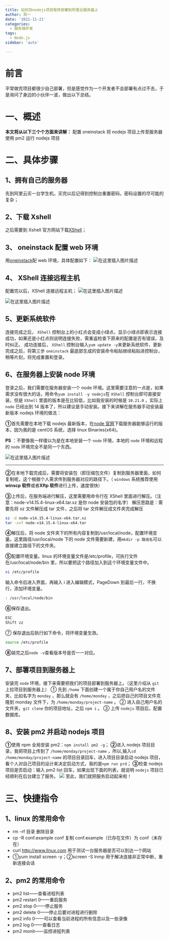 ```yaml
---
title: 如何将nodejs项目程序部署到阿里云服务器上
author: 周一
date: '2021-11-21'
categories:
  - 服务端开发
tags:
  - Node.js
sidebar: 'auto'

---
```


# 前言

平常做完项目都很少自己部署，但是感觉作为一个开发者不会部署有点过不去，于是询问了身边的小伙伴一波，做出以下总结。

# 一、概述

**本文将从以下三个个方面来讲解：**
配置 oneinstack
将 nodejs 项目上传至服务器
使用 pm2 运行 nodejs 项目

# 二、具体步骤

## 1、拥有自己的服务器

先到阿里云买一台学生机，买完以后记得到控制台重置密码，密码设置的尽可能的复杂；

## 2、下载 Xshell

之后需要到 Xshell 官方网站下载[XShell](https://www.netsarang.com/en/xshell-download/)；

## 3、 oneinstack 配置 web 环境

用[oneinstack](https://oneinstack.com/auto/)配 web 环境，具体配置如下：
![在这里插入图片描述](https://mondaylab-1309616765.cos.ap-shanghai.myqcloud.com/images/202304081950789.png)

## 4、 XShell 连接远程主机

配置完以后，XShell 连接远程主机；
![在这里插入图片描述](https://mondaylab-1309616765.cos.ap-shanghai.myqcloud.com/images/202304081951275.png)

![在这里插入图片描述](https://mondaylab-1309616765.cos.ap-shanghai.myqcloud.com/images/202304081951409.png)

## 5、更新系统软件

连接完成之后， `XShell` 控制台上的小红点会变成小绿点，显示小绿点即表示连接成功，如果还是小红点则说明连接失败，需重返检查下原来的配置是否有错误，及时纠正。
成功连接后， `XShell` 控制台输入`yum update -y`来更新系统软件，更新完成之后，将第三步 `oneinstack` 最底部生成的安装命令粘贴继续粘贴进控制台，稍等片刻，将完成重置和登录。

## 6、在服务器上安装 node 环境

登录之后，我们需要在服务器安装一个 node 环境。这里需要注意的一点是，如果需求没有很大的话，用命令`yum install -y nodejs`在 `XShell` 控制台即可直接安装，但是 `XShell` 里面的版本是在比较低，比如我安装的时候是 `10.21.0` ，实际上 `node` 已经出到 14 版本了，所以建议是手动安装。接下来讲解在服务器手动安装最新版本 nodejs 环境的做法：

**①**首先需要在本地下载 nodejs 最新版本，在[node 官网](https://nodejs.org/en/download/)下载服务器能够运行的版本，因为我的是 centOS 系统，选择 linux Binaries(x64)。

**PS** ：不要像我一样傻以为是在本地安装一个 `node` 环境，本地的 `node` 环境和远程的 `node` 环境完全不是同一个东西。

![在这里插入图片描述](https://mondaylab-1309616765.cos.ap-shanghai.myqcloud.com/images/202304081950545.png)

---

**②**在本地下载完成后，需要将安装包（即压缩包文件）复制到服务器里面，如何复制呢，这个根据个人需求传到服务器对应的路径下。（ `windows` 系统推荐使用**winscp 软件**或者**Xftp 软件**进行上传，速度很快）

**③**上传后，在服务端进行解压，这里需要用命令行在 XShell 里面进行解压。（注意：node-v14.15.4-linux-x64.tar.xz 是你 node 安装包的名字）
解压思路是：需要先将 xz 文件解压成 tar 文件，之后将 tar 文件解压成文件夹完成解压

```bash
xz -d node-v14.15.4-linux-x64.tar.xz
tar -xvf node-v14.15.4-linux-x64.tar
```

**④**解压后，将 node 文件夹下的所有内容复制到/usr/local/node，配置环境变量。这里路径/usr/local/node 下的 node 文件需要新建，用`mkdir -p 路径名`可以直接建立路径下的文件夹。

**⑤**配置环境变量。linux 的环境变量文件是/etc/profile，可执行文件在/usr/local/node/bin 里，所以要把这个路径加入到这个环境变量文件中。

```bash
vi /etc/profile
```

输入命令后进入界面，再输入 i 进入编辑模式，PageDown 到最后一行，不换行，添加环境变量。

```bash
: /usr/local/node/bin
```

**⑥**保存退出。

```bash
ESC
Shift zz
```

⑦ 保存退出后执行如下命令，将环境变量生效。

```bash
source /etc/profile
```

**⑧**装完之后`node -v`查看版本号是否一一对应。

## 7、部署项目到服务器上

安装完 `node` 环境，接下来需要把我们的项目部署到服务器上。（这里介绍从 `git` 上拉项目到服务器上）
① 先到 `/home` 下面创建一个属于你自己用户名的文件夹，比如名字为 `monday` ，那么就会有 `/home/monday` ，之后把自己的项目文件克隆到 monday 文件下，为 `/home/monday/project-name` 。
② 进入自己用户名的文件夹，`git clone` 你的项目地址，之后 `npm i` 。
③ 上传 `nodejs` 项目后，配置数据库。

## 8、安装 pm2 并启动 nodejs 项目

**①**使用 npm 全局安装 pm2：`npm install pm2 -g`；
**②**进入 nodejs 项目目录，我把项目上传到了 `/home/monday/project-name` ，所以,输入`cd /home/monday/project-name` 的项目目录回车，进入项目目录启动 nodejs 项目，看个人对自己项目的设计来决定启动方式，我的是`npm run prd`；
**③**检查 nodejs 项目是否启动：输入 pm2 list 回车，如果出现下面的列表，就说明 `nodejs` 项目已经顺利在后台建立了服务。
![](https://mondaylab-1309616765.cos.ap-shanghai.myqcloud.com/images/202304081949728.png)
至此，我们就把服务启动起来啦！

# 三、快捷指令

## 1、linux 的常用命令

- rm -rf 目录 删除目录
- cp -R conf.example conf 复制 conf.example（已存在文件）为 conf（未存在）
- curl http://www.linux.com 用于测试一台服务器是否可以到达一个网站
- ①yum install screen -y；②screen -S lnmp 用于解决连接非正常中断，重新连接会话

## 2、pm2 的常用命令

- pm2 list——查看进程列表
- pm2 restart 0——重启服务
- pm2 stop 0——停止服务
- pm2 delete 0——停止后要对进程进行删除
- pm2 info 0——可以查看当前进程的所有信息以及一些录像
- pm2 log 0——查看日志
- pm2 monit——监控进程列表
